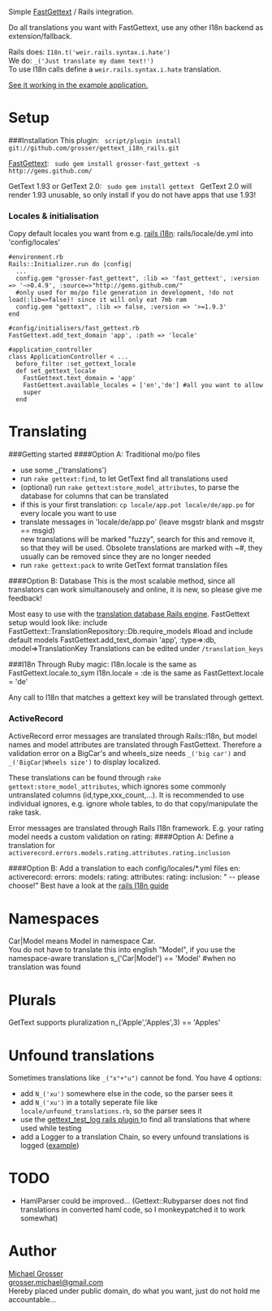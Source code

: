 Simple [FastGettext](http://github.com/grosser/fast_gettext) / Rails integration.

Do all translations you want with FastGettext, use any other I18n backend as extension/fallback.

Rails does: `I18n.t('weir.rails.syntax.i.hate')`  
We do: `_('Just translate my damn text!')`  
To use I18n calls define a `weir.rails.syntax.i.hate` translation.  

[See it working in the example application.](https://github.com/grosser/gettext_i18n_rails_example)

Setup
=====
###Installation
This plugin: `  script/plugin install git://github.com/grosser/gettext_i18n_rails.git  `

[FastGettext](http://github.com/grosser/fast_gettext): `  sudo gem install grosser-fast_gettext -s http://gems.github.com/  `

GetText 1.93 or GetText 2.0: `  sudo gem install gettext  `
GetText 2.0 will render 1.93 unusable, so only install if you do not have apps that use 1.93!

### Locales & initialisation
Copy default locales you want from e.g.
[rails i18n](http://github.com/svenfuchs/rails-i18n): rails/locale/de.yml into 'config/locales'

    #environment.rb
    Rails::Initializer.run do |config|
      ...
      config.gem "grosser-fast_gettext", :lib => 'fast_gettext', :version => '~>0.4.9', :source=>"http://gems.github.com/"
      #only used for mo/po file generation in development, !do not load(:lib=>false)! since it will only eat 7mb ram
      config.gem "gettext", :lib => false, :version => '>=1.9.3'
    end

    #config/initialisers/fast_gettext.rb
    FastGettext.add_text_domain 'app', :path => 'locale'

    #application_controller
    class ApplicationController < ...
      before_filter :set_gettext_locale
      def set_gettext_locale
        FastGettext.text_domain = 'app'
        FastGettext.available_locales = ['en','de'] #all you want to allow
        super
      end

Translating
===========
###Getting started
####Option A: Traditional mo/po files
 - use some _('translations')
 - run `rake gettext:find`, to let GetText find all translations used
 - (optional) run `rake gettext:store_model_attributes`, to parse the database for columns that can be translated
 - if this is your first translation: `cp locale/app.pot locale/de/app.po` for every locale you want to use
 - translate messages in 'locale/de/app.po' (leave msgstr blank and msgstr == msgid)  
new translations will be marked "fuzzy", search for this and remove it, so that they will be used.
Obsolete translations are marked with ~#, they usually can be removed since they are no longer needed
 - run `rake gettext:pack` to write GetText format translation files

####Option B: Database
This is the most scalable method, since all translators can work simultanousely and online,
it is new, so please give me feedback!

Most easy to use with the [translation database Rails engine](http://github.com/grosser/translation_db_engine).
FastGettext setup would look like:
    include FastGettext::TranslationRepository::Db.require_models #load and include default models
    FastGettext.add_text_domain 'app', :type=>:db, :model=>TranslationKey
Translations can be edited under `/translation_keys`



###I18n
Through Ruby magic:
    I18n.locale is the same as FastGettext.locale.to_sym
    I18n.locale = :de  is the same as FastGettext.locale = 'de'

Any call to I18n that matches a gettext key will be translated through gettext.

### ActiveRecord
ActiveRecord error messages are translated through Rails::I18n, but
model names and model attributes are translated through FastGettext.
Therefore a validation error on a BigCar's and wheels_size needs `_('big car')` and `_('BigCar|Wheels size')`
to display localized.

These translations can be found through `rake gettext:store_model_attributes`,
which ignores some commonly untranslated columns (id,type,xxx_count,...).
It is recommended to use individual ignores, e.g. ignore whole tables, to do that copy/manipulate the rake task.

Error messages are translated through Rails I18n framework.
E.g. your rating model needs a custom validation on rating:
####Option A:
Define a translation for `activerecord.errors.models.rating.attributes.rating.inclusion`

####Option B:
Add a translation to each config/locales/*.yml files
    en:
      activerecord:
        errors:
          models:
            rating:
              attributes:
                rating:
                  inclusion: " -- please choose!"
Best have a look at the [rails I18n guide](http://guides.rubyonrails.org/i18n.html)

Namespaces
==========
Car|Model means Model in namespace Car.  
You do not have to translate this into english "Model", if you use the
namespace-aware translation
    s_('Car|Model') == 'Model' #when no translation was found

Plurals
=======
GetText supports pluralization
    n_('Apple','Apples',3) == 'Apples'

Unfound translations
====================
Sometimes translations like `_("x"+"u")` cannot be fond. You have 4 options:
 - add `N_('xu')` somewhere else in the code, so the parser sees it
 - add `N_('xu')` in a totally seperate file like `locale/unfound_translations.rb`, so the parser sees it
 - use the [gettext_test_log rails plugin ](http://github.com/grosser/gettext_test_log) to find all translations that where used while testing
 - add a Logger to a translation Chain, so every unfound translations is logged ([example]((http://github.com/grosser/fast_gettext)))


TODO
====
 - HamlParser could be improved... (Gettext::Rubyparser does not find translations in converted haml code, so I monkeypatched it to work somewhat)

Author
======
[Michael Grosser](http://pragmatig.wordpress.com)  
grosser.michael@gmail.com  
Hereby placed under public domain, do what you want, just do not hold me accountable...  
